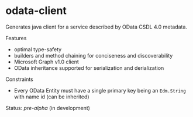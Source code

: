 # odata-client
Generates java client for a service described by OData CSDL 4.0 metadata.

Features
* optimal type-safety
* builders and method chaining for conciseness and discoverability
* Microsoft Graph v1.0 client
* OData inheritance supported for serialization and derialization

Constraints
* Every OData Entity must have a single primary key being an `Edm.String` with name id (can be inherited)


Status: *pre-alpha* (in development)

